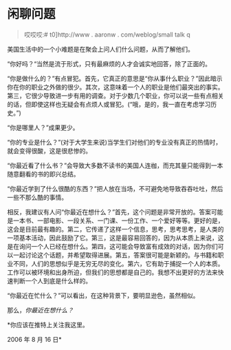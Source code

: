 # 闲聊问题

> 哎哎哎:# t0]http://www . aaronw . com/weblog/small talk q

美国生活中的一个小难题是在聚会上问人们什么问题，从而了解他们。

“你好吗？“当然是流于形式，只有最麻烦的人才会诚实地回答，除了正面的。

“你是做什么的？”有点冒犯。首先，它真正的意思是“你从事什么职业？”因此暗示你在你的职业之外做的很少。其次，这意味着一个人的职业是他们最突出的事实。第三，它很少导致进一步有用的调查。对于少数几个职业，你可以说一些有点相关的话，但即使这样也无疑会有点烦人或冒犯。(“哦，是的，我一直在考虑学习历史。”)

“你是哪里人？”成果更少。

“你的专业是什么？”(对于大学生来说)当学生们对他们的专业没有真正的热情时，就会变得很酸，这是很悲惨的。

“你最近看了什么书？”会导致大多数不读书的美国人连枷，而充其量只能得到一本随意翻看的书的即兴总结。

“你最近学到了什么很酷的东西？”把人放在当场，不可避免地导致吞吞吐吐，然后一些不那么酷的事情。

相反，我建议有人问“你最近在想什么？”首先，这个问题是非常开放的。答案可能是一本书、一部电影、一段关系、一门课、一份工作、一个爱好等等。更好的是，这会是目前最有趣的。第二，它传递了这样一个信息，思考，思考思考，是人类的一项基本活动，因此鼓励了它。第三，这是最容易回答的，因为从本质上来说，这是在询问一个人已经在想什么。第四，这可能会导致富有成效的对话，因为你们可以一起讨论这个话题，并希望取得进展。第五，答案很可能是新颖的。与书籍和职业不同，人们的思想似乎是无穷无尽的变化。第六，它有助于捕捉一个人的本质。工作可以被环境和出身所迫，但我们的思想都是自己的。我想不出更好的方法来快速判断一个人到底是什么样的。

“你最近在忙什么？”可以看出，在这种背景下，要明显逊色，虽然相似。

那么，*你最近在想什么？*

 *你应该在推特上关注我这里。

2006 年 8 月 16 日*